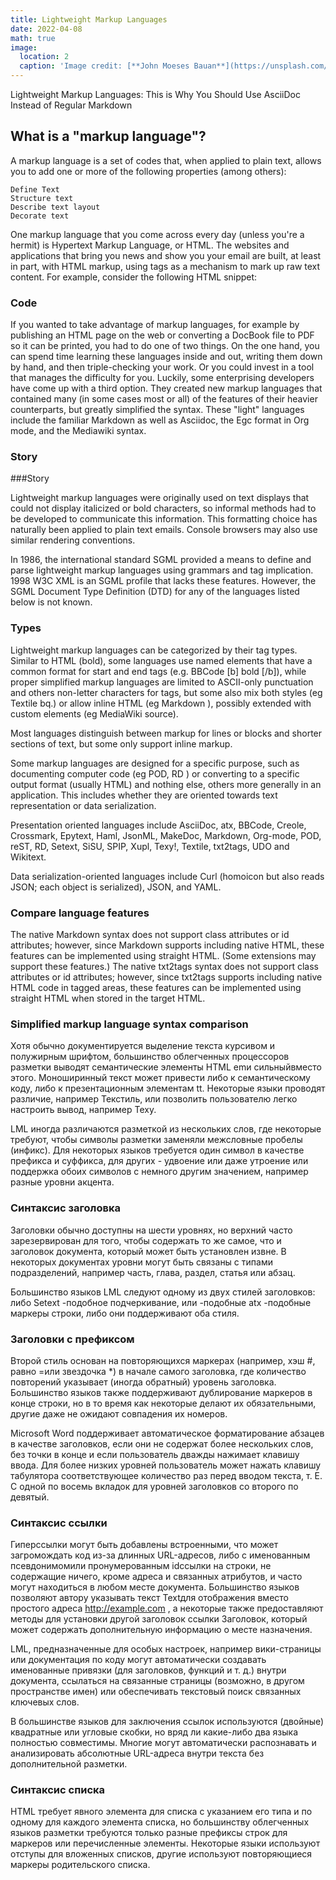 ```yaml
---
title: Lightweight Markup Languages
date: 2022-04-08
math: true
image:
  location: 2
  caption: 'Image credit: [**John Moeses Bauan**](https://unsplash.com/photos/OGZtQF8iC0g)'
---
```


Lightweight Markup Languages: This is Why You Should Use AsciiDoc Instead of Regular Markdown


## What is a "markup language"?
 A markup language is a set of codes that, when applied to plain text, allows you to add one or more of the following properties (among others):

    Define Text
    Structure text
    Describe text layout
    Decorate text

One markup language that you come across every day (unless you're a hermit) is Hypertext Markup Language, or HTML. The websites and applications that bring you news and show you your email are built, at least in part, with HTML markup, using tags as a mechanism to mark up raw text content. For example, consider the following HTML snippet:
### Code




If you wanted to take advantage of markup languages, for example by publishing an HTML page on the web or converting a DocBook file to PDF so it can be printed, you had to do one of two things. On the one hand, you can spend time learning these languages ​​inside and out, writing them down by hand, and then triple-checking your work. Or you could invest in a tool that manages the difficulty for you.
Luckily, some enterprising developers have come up with a third option. They created new markup languages ​​that contained many (in some cases most or all) of the features of their heavier counterparts, but greatly simplified the syntax. These "light" languages ​​include the familiar Markdown as well as Asciidoc, the Egc format in Org mode, and the Mediawiki syntax.
### Story

###Story

Lightweight markup languages ​​were originally used on text displays that could not display italicized or bold characters, so informal methods had to be developed to communicate this information. This formatting choice has naturally been applied to plain text emails. Console browsers may also use similar rendering conventions.

In 1986, the international standard SGML provided a means to define and parse lightweight markup languages ​​using grammars and tag implication. 1998 W3C XML is an SGML profile that lacks these features. However, the SGML Document Type Definition (DTD) for any of the languages ​​listed below is not known.
### Types

Lightweight markup languages ​​can be categorized by their tag types. Similar to HTML (bold), some languages ​​use named elements that have a common format for start and end tags (e.g. BBCode [b] bold [/b]), while proper simplified markup languages ​​are limited to ASCII-only punctuation and others non-letter characters for tags, but some also mix both styles (eg Textile bq.) or allow inline HTML (eg Markdown ), possibly extended with custom elements (eg MediaWiki source).

Most languages ​​distinguish between markup for lines or blocks and shorter sections of text, but some only support inline markup.

Some markup languages ​​are designed for a specific purpose, such as documenting computer code (eg POD, RD ) or converting to a specific output format (usually HTML) and nothing else, others more generally in an application. This includes whether they are oriented towards text representation or data serialization.

Presentation oriented languages ​​include AsciiDoc, atx, BBCode, Creole, Crossmark, Epytext, Haml, JsonML, MakeDoc, Markdown, Org-mode, POD, reST, RD, Setext, SiSU, SPIP, Xupl, Texy!, Textile, txt2tags, UDO and Wikitext.

Data serialization-oriented languages ​​include Curl (homoicon but also reads JSON; each object is serialized), JSON, and YAML.
### Compare language features

The native Markdown syntax does not support class attributes or id attributes; however, since Markdown supports including native HTML, these features can be implemented using straight HTML. (Some extensions may support these features.)
The native txt2tags syntax does not support class attributes or id attributes; however, since txt2tags supports including native HTML code in tagged areas, these features can be implemented using straight HTML when stored in the target HTML.
### Simplified markup language syntax comparison
Хотя обычно документируется выделение текста курсивом и полужирным шрифтом, большинство облегченных процессоров разметки выводят семантические элементы HTML emи сильныйвместо этого. Моноширинный текст может привести либо к семантическому коду, либо к презентационным элементам tt. Некоторые языки проводят различие, например Текстиль, или позволить пользователю легко настроить вывод, например Texy.

LML иногда различаются разметкой из нескольких слов, где некоторые требуют, чтобы символы разметки заменяли межсловные пробелы (инфикс). Для некоторых языков требуется один символ в качестве префикса и суффикса, для других - удвоение или даже утроение или поддержка обоих символов с немного другим значением, например разные уровни акцента.

### Синтаксис заголовка

Заголовки обычно доступны на шести уровнях, но верхний часто зарезервирован для того, чтобы содержать то же самое, что и заголовок документа, который может быть установлен извне. В некоторых документах уровни могут быть связаны с типами подразделений, например часть, глава, раздел, статья или абзац.

Большинство языков LML следуют одному из двух стилей заголовков: либо Setext -подобное подчеркивание, или -подобные atx -подобные маркеры строки, либо они поддерживают оба стиля.
### Заголовки с префиксом
Второй стиль основан на повторяющихся маркерах (например, хэш #, равно =или звездочка *) в начале самого заголовка, где количество повторений указывает (иногда обратный) уровень заголовка. Большинство языков также поддерживают дублирование маркеров в конце строки, но в то время как некоторые делают их обязательными, другие даже не ожидают совпадения их номеров.

Microsoft Word поддерживает автоматическое форматирование абзацев в качестве заголовков, если они не содержат более нескольких слов, без точки в конце и если пользователь дважды нажимает клавишу ввода. Для более низких уровней пользователь может нажать клавишу табулятора соответствующее количество раз перед вводом текста, т. Е. С одной по восемь вкладок для уровней заголовков со второго по девятый.
### Синтаксис ссылки

Гиперссылки могут быть добавлены встроенными, что может загромождать код из-за длинных URL-адресов, либо с именованным псевдонимомили пронумерованным idссылки на строки, не содержащие ничего, кроме адреса и связанных атрибутов, и часто могут находиться в любом месте документа. Большинство языков позволяют автору указывать текст Textдля отображения вместо простого адреса http://example.com , а некоторые также предоставляют методы для установки другой заголовок ссылки Заголовок, который может содержать дополнительную информацию о месте назначения.

LML, предназначенные для особых настроек, например вики-страницы или документация по коду могут автоматически создавать именованные привязки (для заголовков, функций и т. д.) внутри документа, ссылаться на связанные страницы (возможно, в другом пространстве имен) или обеспечивать текстовый поиск связанных ключевых слов.

В большинстве языков для заключения ссылок используются (двойные) квадратные или угловые скобки, но вряд ли какие-либо два языка полностью совместимы. Многие могут автоматически распознавать и анализировать абсолютные URL-адреса внутри текста без дополнительной разметки.
### Синтаксис списка


HTML требует явного элемента для списка с указанием его типа и по одному для каждого элемента списка, но большинству облегченных языков разметки требуются только разные префиксы строк для маркеров или перечисленные элементы. Некоторые языки используют отступы для вложенных списков, другие используют повторяющиеся маркеры родительского списка.

